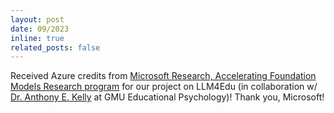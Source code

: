 ```yaml
---
layout: post
date: 09/2023
inline: true
related_posts: false
---
```


Received Azure credits from <a href="https://www.microsoft.com/en-us/research/collaboration/accelerating-foundation-models-research/phase-ii/">Microsoft Research, Accelerating Foundation Models Research program</a> for our project on LLM4Edu (in collaboration w/ <a href="https://cehd.gmu.edu/people/faculty/akelly1/">Dr. Anthony E. Kelly</a> at GMU Educational Psychology)! Thank you, Microsoft!